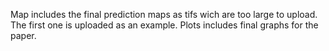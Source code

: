 Map includes the final prediction maps as tifs wich are too large to upload. The first one is uploaded as an example.
Plots includes final graphs for the paper.